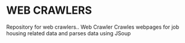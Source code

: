 # WEB CRAWLERS

Repository for web crawlers..
Web Crawler Crawles webpages for job housing related data and parses data using JSoup
